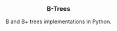 <br />
<div align="center">
  <h3 align="center">B-Trees</h3>

  <p align="center">
    B and B+ trees implementations in Python.
  </p>
</div>

